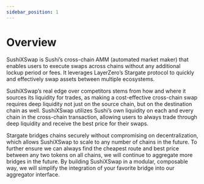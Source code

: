```yaml
---
sidebar_position: 1
---
```


# Overview

SushiXSwap is Sushi’s cross-chain AMM (automated market maker) that enables users to execute swaps across chains without any additional lockup period or fees. It leverages LayerZero’s Stargate protocol to quickly and effectively swap assets between multiple ecosystems.

SushiXSwap’s real edge over competitors stems from how and where it sources its liquidity for trades, as making a cost-effective cross-chain swap requires deep liquidity not just on the source chain, but on the destination chain as well. SushiXSwap utilizes Sushi’s own liquidity on each and every chain in the cross-chain transaction, allowing users to always trade through deep liquidity and receive the best price for their swaps.

Stargate bridges chains securely without compromising on decentralization, which allows SushiXSwap to scale to any number of chains in the future. To further ensure we can always find the cheapest route and best price between any two tokens on all chains, we will continue to aggregate more bridges in the future. By building SushiXSwap in a modular, composable way, we will simplify the integration of your favorite bridge into our aggregator interface.
